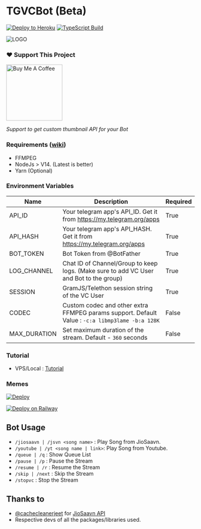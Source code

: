# TGVCBot (Beta)

[![Deploy to Heroku](https://github.com/ArnabXD/TGVCBot/actions/workflows/heroku.yml/badge.svg?branch=main)](https://github.com/ArnabXD/TGVCBot/actions/workflows/heroku.yml)
[![TypeScript Build](https://github.com/ArnabXD/TGVCBot/actions/workflows/typescript.yml/badge.svg?branch=main)](https://github.com/ArnabXD/TGVCBot/actions/workflows/typescript.yml)

![LOGO](https://telegra.ph/file/e9dd76aadf0b500e02738.jpg)


### ❤️ Support This Project

<a href="https://www.buymeacoffee.com/arnabxd" target="_blank"><img src="https://cdn.buymeacoffee.com/buttons/v2/default-yellow.png" alt="Buy Me A Coffee" width="150"></a>

_Support to get custom thumbnail API for your Bot_


### Requirements ([wiki](../../wiki/Requirements))

- FFMPEG
- NodeJs > V14. (Latest is better)
- Yarn (Optional)


### Environment Variables

| Name         | Description                                                                                     | Required |
|--------------|-------------------------------------------------------------------------------------------------|----------|
| API_ID       | Your telegram app's API_ID. Get it from https://my.telegram.org/apps                            | True     |
| API_HASH     | Your telegram app's API_HASH. Get it from https://my.telegram.org/apps                          | True     |
| BOT_TOKEN    | Bot Token from @BotFather                                                                       | True     |
| LOG_CHANNEL  | Chat ID of Channel/Group to keep logs. (Make sure to add VC User and Bot to the group)          | True     |
| SESSION      | GramJS/Telethon session string of the VC User                                                   | True     |
| CODEC        | Custom codec and other extra FFMPEG params support. Default Value : `-c:a libmp3lame -b:a 128K` | False    |
| MAX_DURATION | Set maximum duration of the stream. Default - `360` seconds                                     | False    | 

### Tutorial
 
- VPS/Local : [Tutorial](https://blog.arnabxd.me/deploy-tgvcbot-in-a-ubuntu-vps)

### Memes

[![Deploy](https://www.herokucdn.com/deploy/button.svg)](https://heroku.com/deploy)

[![Deploy on Railway](https://railway.app/button.svg)](https://railway.app/new/template?template=https://github.com/ArnabXD/TGVCBot&envs=API_ID,API_HASH,BOT_TOKEN,LOG_CHANNEL,SESSION,CODEC,MAX_DURATION&optionalEnvs=CODEC,MAX_DURATION&API_IDDesc=Get%20API_ID%20from%20https://my.telegram.org/apps.&API_HASHDesc=Get%20API_HASH%20from%20https://my.telegram.org/apps.&BOT_TOKENDesc=Bot%20Token%20from%20@BotFather&LOG_CHANNELDesc=LOG%20Channel%20ID%20(Make%20sure%20bot%20and%20VC%20User%20are%20added%20in%20the%20group)&SESSIONDesc=GramJS/Telethon%20Session%20of%20the%20VC%20User%22&CODECDesc=Custom%20FFMPEG%20Codec%20and%20Bitrate&MAX_DURATIONDesc=Maximum%20Duration%20Support%20for%20Each%20Stream)

## Bot Usage

- `/jiosaavn | /jsvn <song name>` : Play Song from JioSaavn.
- `/youtube | /yt <song name | link>`: Play Song from Youtube.
- `/queue | /q` : Show Queue List
- `/pause | /p` : Pause the Stream
- `/resume | /r` : Resume the Stream
- `/skip | /next` : Skip the Stream
- `/stopvc` : Stop the Stream

## Thanks to
- [@cachecleanerjeet](https://github.com/cachecleanerjeet) for [JioSaavn API](https://github.com/cachecleanerjeet/JiosaavnAPI)
- Respective devs of all the packages/libraries used.
